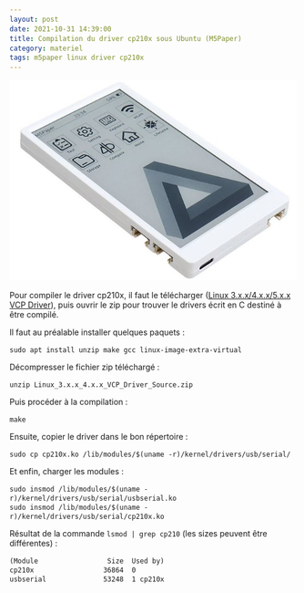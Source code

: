 ```yaml
---
layout: post
date: 2021-10-31 14:39:00
title: Compilation du driver cp210x sous Ubuntu (M5Paper)
category: materiel
tags: m5paper linux driver cp210x
---
```


![MPaper](https://raw.githubusercontent.com/brahimmachkouri/theblog/main/assets/images/m5paper.jpg)

Pour compiler le driver cp210x, il faut le télécharger ([Linux 3.x.x/4.x.x/5.x.x VCP Driver](https://www.silabs.com/developers/usb-to-uart-bridge-vcp-drivers)), puis ouvrir le zip pour trouver le drivers écrit en C destiné à être compilé.

Il faut au préalable installer quelques paquets :
```
sudo apt install unzip make gcc linux-image-extra-virtual
```
Décompresser le fichier zip téléchargé :
```
unzip Linux_3.x.x_4.x.x_VCP_Driver_Source.zip
```
Puis procéder à la compilation :
```
make
```

Ensuite, copier le driver dans le bon répertoire :
```
sudo cp cp210x.ko /lib/modules/$(uname -r)/kernel/drivers/usb/serial/
```

Et enfin, charger les modules :
```
sudo insmod /lib/modules/$(uname -r)/kernel/drivers/usb/serial/usbserial.ko
sudo insmod /lib/modules/$(uname -r)/kernel/drivers/usb/serial/cp210x.ko
```

Résultat de la commande `lsmod | grep cp210` (les sizes peuvent être différentes) :
```
(Module                 Size  Used by)
cp210x                 36864  0
usbserial              53248  1 cp210x
```
